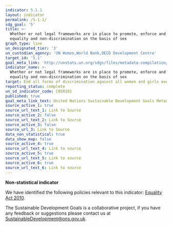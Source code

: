 ```yaml
---
indicator: 5.1.1
layout: indicator
permalink: /5-1-1/
sdg_goal: '5'
title: >-
  Whether or not legal frameworks are in place to promote, enforce and monitor
  equality and non‑discrimination on the basis of sex
graph_type: line
un_designated_tier: '3'
un_custodian_agency: 'UN Women,World Bank,OECD Development Centre'
target_id: '5.1'
goal_meta_link: 'http://unstats.un.org/sdgs/files/metadata-compilation/Metadata-Goal-5.pdf'
indicator_name: >-
  Whether or not legal frameworks are in place to promote, enforce and monitor
  equality and non‑discrimination on the basis of sex
target: End all forms of discrimination against all women and girls everywhere
reporting_status: complete
un_sd_indicator_code: C050101
published: true
goal_meta_link_text: United Nations Sustainable Development Goals Metadata (pdf 634kB)
source_active_1: true
source_url_text_1: Link to Source
source_active_2: false
source_url_text_2: Link to Source
source_active_3: false
source_url_3: Link to Source
data_non_statistical: true
data_show_map: false
source_active_4: true
source_url_text_4: Link to source
source_active_5: true
source_url_text_5: Link to source
source_active_6: true
source_url_text_6: Link to source
---
```

**Non-statistical indicator**

We have identified the following policies relevant to this indicator: [Equality Act 2010](https://www.gov.uk/guidance/equality-act-2010-guidance).

The Sustainable Development Goals is a collaborative project, if you have any feedback or suggestions please contact us at <SustainableDevelopment@ons.gov.uk>.